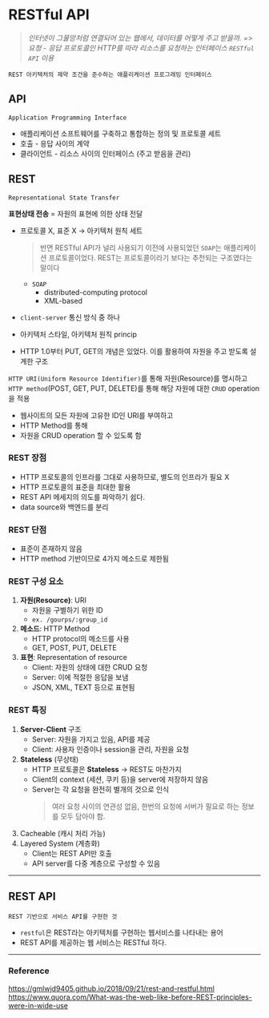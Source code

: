 # RESTful API
> *인터넷이 그물망처럼 연결되어 있는 웹에서, 데이터를 어떻게 주고 받을까. => 요청 - 응답 프로토콜인 HTTP를 따라 리소스를 요청하는 인터페이스 ```RESTful API``` 이용*

``` text
REST 아키텍처의 제약 조건을 준수하는 애플리케이션 프로그래밍 인터페이스
```

## API

``` text
Application Programming Interface
```
- 애플리케이션 소프트웨어를 구축하고 통합하는 정의 및 프로토콜 세트
- 호출 - 응답 사이의 계약
- 클라이언트 - 리소스 사이의 인터페이스 (주고 받음을 관리)


## REST

``` text
Representational State Transfer
```
**표현상태 전송**
= 자원의 표현에 의한 상태 전달

- 프로토콜 X, 표준 X → 아키텍처 원칙 세트
    > 반면 RESTful API가 널리 사용되기 이전에 사용되었던 ```SOAP```는 애플리케이션 프로토콜이었다. REST는 프로토콜이라기 보다는 추천되는 구조였다는 말이다  

    - ```SOAP```
        + distributed-computing protocol  
        + XML-based
    
- ```client-server``` 통신 방식 중 하나
- 아키텍처 스타일, 아키텍처 원칙 princip
- HTTP 1.0부터 PUT, GET의 개념은 있었다. 이를 활용하여 자원을 주고 받도록 설계한 구조

```HTTP URI(Uniform Resource Identifier)```를 통해 자원(Resource)를 명시하고 ```HTTP method```(POST, GET, PUT, DELETE)를 통해 해당 자원에 대한 ```CRUD``` operation을 적용

- 웹사이트의 모든 자원에 고유한 ID인 URI를 부여하고
- HTTP Method를 통해
- 자원을 CRUD operation 할 수 있도록 함

### REST 장점
- HTTP 프로토콜의 인프라를 그대로 사용하므로, 별도의 인프라가 필요 X
- HTTP 프로토콜의 표준을 최대한 활용
- REST API 메세지의 의도를 파악하기 쉽다.
- data source와 백엔드를 분리

### REST 단점
- 표준이 존재하지 않음
- HTTP method 기반이므로 4가지 메소드로 제한됨


### REST 구성 요소
1. **자원(Resource)**: URI
    - 자원을 구별하기 위한 ID
    - ```ex. /gourps/:group_id```
2. **메소드**: HTTP Method
    - HTTP protocol의 메소드를 사용
    - GET, POST, PUT, DELETE
3. **표현**: Representation of resource
    - Client: 자원의 상태에 대한 CRUD 요청
    - Server: 이에 적절한 응답을 보냄
    - JSON, XML, TEXT 등으로 표현됨

### REST 특징
1. **Server-Client** 구조
    - Server: 자원을 가지고 있음, API를 제공
    - Client: 사용자 인증이나 session을 관리, 자원을 요청
2. **Stateless** (무상태)
    - HTTP 프로토콜은 **Stateless** -> REST도 마찬가지
    - Client의 context (세션, 쿠키 등)을 server에 저장하지 않음
    - Server는 각 요청을 완전히 별개의 것으로 인식
        > 여러 요청 사이의 연관성 없음, 한번의 요청에 서버가 필요로 하는 정보를 모두 담아야 함. 
3. Cacheable (캐시 처리 가능)
4. Layered System (계층화)
    - Client는 REST API만 호출
    - API server를 다중 계층으로 구성할 수 있음

-----
## REST API
``` text
REST 기반으로 서비스 API를 구현한 것
```
- ```restful```은 REST라는 아키텍처를 구현하는 웹서비스를 나타내는 용어
- REST API를 제공하는 웹 서비스는 RESTful 하다.

------
 
### Reference
https://gmlwjd9405.github.io/2018/09/21/rest-and-restful.html
https://www.quora.com/What-was-the-web-like-before-REST-principles-were-in-wide-use
